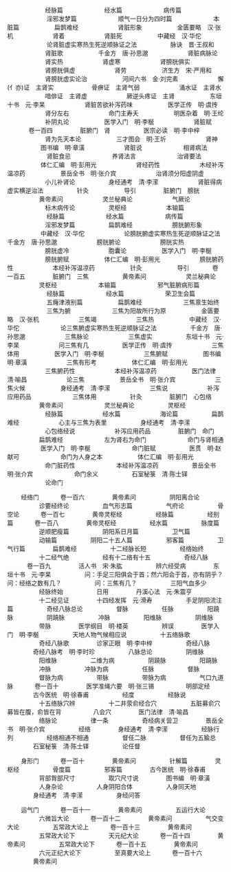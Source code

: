 <!-- { "loadSidebar": true } -->
　　　　　　  经脉篇
　　 　　　　 经水篇
　　 　　　　 病传篇
　　 　　　　 淫邪发梦篇
　　 　　　　 顺气一日分为四时篇
　　 　　　　 本脏篇
　　 　　　 扁鹊难经
　　　　　　  肾脏形象
　　 　　　 金匮要略　汉·张机
　　　　　　  肾着
　　　　　　  肾脏死
　　 　　　 中藏经　汉·华佗
　　 　　　　 论肾脏虚实寒热生死逆顺脉证之法　　 　　　 脉诀　晋·王叔和
　　　　　　  肾脏歌
　　 　　　 千金方　唐·孙思邈
　　　　　　  肾脏病脉论
　　　　　　  肾实热
　　　　　　  肾虚寒
　　　　　　  肾膀胱俱实
　　　　　　  肾膀胱俱虚
　　　　　　  肾劳
　　 　　　 济生方　宋·严用和
　　　　　　  肾膀胱虚实论治
　　 　　　 河间六书　金·刘完素
　　　　　　  懈(亻亦)证　主肾实　　　　　　  骨痹证　主肾气弱
　　　　　　  涌水证　主肾水
　　　　　　  喑俳证　主肾虚
　　　　　　  厥逆头疼证　主肾
　　 　　　 东垣十书　元·李杲
　　　　　　  肾脏苦欲补泻药味
　　 　　　 医学正传　明·虞抟
　　　　　　  肾分左右
　　　　　　  命门主寿夭
　　 　　　 明医杂着　明·王纶
　　　　　　  补阴丸论
　　 　　　 医学入门　明·李梴
　　　　　　  肾脏赋
　　 　 卷一百四
　　　　  脏腑门　肾
　　　　　  医宗必读　明·李中梓
　　　　　　  肾为先天本论
　　 　　　 三才图会　明·王圻
　　　　　　  肾神
　　 　　　 图书编　明·章潢
　　　　　　  肾脏说
　　 　　　　 相肾病法
　　 　　　　 肾脏食忌
　　 　　　　 养肾法言
　　 　　　　 治肾要法
　　 　　　 体仁汇编　明·彭用光
　　　　　　  肾经药性
　　　　　　  木经补泻温凉药
　　 　　　 景岳全书　明·张介宾
　　　　　　  治肾须分阳虚阴虚
　　　　　　  小儿补肾论
　　　　　  身经通考　清·李潆
　　　　　　  肾脏得病虚实横逆治法　　 　　　 针灸
　　 　　　 导引
　　　　  脏腑门　膀胱
　　　　　  黄帝素问
　　　　　　  灵兰秘典论
　　　　　　  气厥论
　　　　　　  标木病传论
　　　　　  灵枢经
　　　　　　  本输篇
　　 　　　　 经脉篇
　　 　　　　 经水篇
　　 　　　　 病传篇
　　　　　　  淫邪发梦篇
　　　　　  扁鹊难经
　　　　　　  膀胱腑形象
　　 　　　 中藏经　汉·华佗
　　　　　　  论膀胱腑虚实寒热生死逆顺脉证之法　　 　　　 千金方　唐·孙思邈
　　　　　　  膀胱腑论
　　　　　　  膀胱实热
　　　　　　  膀胱虚冷
　　　　　　  胞囊论
　　 　　　 医学入门　明·李梴
　　　　　　  膀胱腑赋
　　 　　　 体仁汇编　明·彭用光
　　　　　　  膀胱腑药性
　　　　　　  本经补泻温凉药
　　 　　　 针灸
　　 　　　 导引
　　 　 卷一百五
　　　　  脏腑门　三焦
　　　　　  黄帝素问
　　　　　　  灵兰秘典论
　　　　　  灵枢经
　　 　　　　 本输篇
　　 　　　　 邪气脏腑病形篇
　　 　　　　 经脉篇
　　 　　　　 经水篇
　　 　　　　 荣卫生会篇
　　 　　　　 五癃津液别篇
　　 　　　 扁鹊难经
　　 　　　　 三焦禀生始终
　　 　　　　 三焦为腑
　　 　　　　 三焦为阳故所行为原
　　 　　　 金匮要略　汉·张机
　　　　　　  三焦竭
　　　　　　  三焦热
　　 　　　 中藏经　汉·华佗
　　 　　　　 论三焦腑虚实寒热生死逆顺脉证之法　　 　　　 千金方　唐·孙思邈
　　　　　　  三焦脉论
　　　　　　  三焦虚实
　　　　　  东垣十书　元·李杲
　　　　　　  问三焦有几
　　　　　  医学正传　明·虞抟
　　　　　　  三焦体用
　　 　　　 医学入门　明·李梴
　　　　　　  三焦腑赋
　　 　　　 图书编　明·章潢
　　　　　　  三焦有形考
　　 　　　 体仁汇编　明·彭用光
　　　　　　  三焦腑药性
　　　　　　  本经补泻温凉药
　　 　　　 医门法律　清·喻昌
　　　　　　  论三焦
　　 　　　 景岳全书　明·张介宾
　　　　　　  三焦火候
　　 　　　 身经通考　清·李潆
　　　　　　  三焦说
　　　　　　  补泻应用药品
　　 　　　　 三焦体用
　　　　　  针灸
　　　　  脏腑门　心包络
　　　　　  黄帝素问
　　 　　　　 灵兰秘典论
　　　　　  灵枢经
　　　　　　  经脉篇
　　　　　　  经水篇
　　　　　　  海论篇
　　　　　  扁鹊难经
　　　　　　  心主与三焦为表里
　　　　　  身经通考　清·李潆
　　　　　　  心包络经说
　　　　　　  补泻应用药品
　　　　  脏腑门　命门
　　　　　  扁鹊难经
　　 　　　　 左为肾右为命门
　　 　　　　 命门与肾相通
　　 　　　 医学入门　明·李梴
　　 　　　　 命门脏赋
　　　　　  医贯　明·赵献可
　　 　　　　 命门为人身之本
　　 　　　 体仁汇编　明·彭用光
　　　　　　  命门脏药性
　　 　　　　 本经补泻温凉药
　　　　　  景岳全书　明·张介宾
　　 　　　　 命门余义
　　　　　  石室秘箓　清·陈士铎
　　　　　　  论命门

　　  经络门
　　　  卷一百六
　　　　  黄帝素问
　　　　　  阴阳离合论
　　　　　  诊要经终论
　　　　　  血气形志篇
　　　　　  气府论
　　　　　  骨空论
　　　  卷一百七
　　　　  黄帝灵枢经
　　　　　  经脉篇
　　　　　  经别篇
　　　  卷一百八
　　　　  黄帝灵枢经
　　　　　  经水篇
　　　　　  脉度篇
　　　　　  逆顺肥瘦篇
　　　　　  阴阳系日月篇
　　　　　  卫气篇
　　　　　  动输篇
　　　　　  阴阳二十五人篇
　　　　　  邪客篇
　　　　　  卫气行篇
　　　　  扁鹊难经
　　　　　  十二经脉长短
　　　　　  经络始终
　　　　　  十二经气绝
　　　　　  经有十二络有十五
　　　　　  奇经八脉
　　　  卷一百九
　　　　  活人书　宋·朱肱
　　　　　  辨六经受病
　　　　  东垣十书　元·李杲
　　　　　  问：手足三阳俱会于首；然六阳会于首，亦有阴乎？　　　　　  问：经络之数有几？
　　　　　  问：三焦有几？
　　　　　  三阳气血多少
　　　　　  经脉终始
　　　　　  日用
　　　　  丹溪心法　元·朱震亨
　　　　　  十二经见证
　　　　  十四经发挥　元·滑寿
　　　　　  手足阴阳流注篇
　　　　　  奇经八脉总论
　　　　　  督脉
　　　　　  任脉
　　　　　  阳蹺脉
　　　　　  阴蹺脉
　　　　　  冲脉
　　　　　  阳维脉
　　　　　  阴维脉
　　　　　  带脉
　　　　  医学纲目　明·楼英
　　　　　  辨误
　　　　  医学入门　明·李梴
　　　　　  天地人物气候相应说
　　　　　  十五络脉歌
　　　　　  奇经八脉歌
　　　　  诊家正眼　明·李中梓
　　　　　  奇经八脉
　　　　  奇经八脉考　明·李时珍
　　　　　  八脉总论
　　　　　  阴维脉
　　　　　  阳维脉
　　　　　  二维为病
　　　　　  阴蹺脉
　　　　　  阳蹺脉
　　　　　  冲脉
　　　　　  冲脉为病
　　　　　  任脉
　　　　　  督脉
　　　　　  督脉为病
　　　　　  带脉
　　　　　  带脉为病
　　　　　  气口九道脉
　　　  卷一百十
　　　　  医学准绳六要　明·张三锡　　　　　  明部定经
　　　　  古今医统　明·徐春甫
　　　　　  经度
　　　　　  经脉说
　　　　　  十五络脉穴辨
　　　　　  十二井荥俞经合穴
　　　　　  五脏募俞穴　募皆在腹，俞皆在背　　　　　  八会穴
　　　　  医门法律　清·喻昌
　　　　　  络脉论
　　　　　  律一条
　　　　　  奇经病关营卫
　　　　  景岳全书　明·张介宾
　　　　　  经络
　　　　  身经通考　清·李潆
　　　　　  经脉行列
　　　　　  经络相通不相通
　　　　　  督任二脉
　　　　　  督任为五腧总
　　　　  石室秘箓　清·陈士铎
　　　　　  论任督

　　  身形门
　　　  卷一百十
　　　　  黄帝素问
　　　　　  针解篇
　　　　  灵枢经
　　　　　  骨度篇
　　　　　  邪客篇
　　　　  古今医统　明·徐春甫
　　　　　  背部胷部尺寸
　　　　　  取穴尺寸说
　　　　  图书编　明·章潢
　　　　　  人身杂论
　　　　　  人身阴阳合体
　　　　　  人身同天地
　　　　  身经通考　清·李潆
　　　　　  身经问答

　　  运气门
　　　  卷一百十一
　　　　  黄帝素问
　　　　　  五运行大论
　　　　　  六微旨大论
　　　  卷一百十二
　　　　  黄帝素问
　　　　　  气交变大论
　　　　　  五常政大论上
　　　  卷一百十三
　　　　  黄帝素问
　　　　　  五常政大论下
　　　　　  天元纪大论
　　　  卷一百十四
　　　　  黄帝素问
　　　　　  五常政大论下
　　　  卷一百十五
　　　　  黄帝素问
　　　　　  六元正纪大论下
　　　　　  至真要大论上
　　　  卷一百十六
　　　　  黄帝素问

